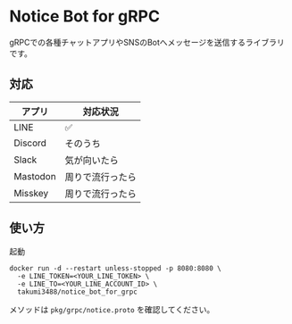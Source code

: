 # Notice Bot for gRPC

gRPCでの各種チャットアプリやSNSのBotへメッセージを送信するライブラリです。

## 対応

|アプリ|対応状況|
|---|---|
|LINE|✅|
|Discord|そのうち|
|Slack|気が向いたら|
|Mastodon|周りで流行ったら|
|Misskey|周りで流行ったら|

## 使い方

起動

```
docker run -d --restart unless-stopped -p 8080:8080 \
  -e LINE_TOKEN=<YOUR_LINE_TOKEN> \
  -e LINE_TO=<YOUR_LINE_ACCOUNT_ID> \
  takumi3488/notice_bot_for_grpc
```

メソッドは `pkg/grpc/notice.proto` を確認してください。
